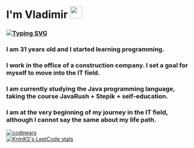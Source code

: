 <h1>I'm Vladimir</a> 
<img src="https://github.com/blackcater/blackcater/raw/main/images/Hi.gif" height="32"/></h1>
<h3 align="left"><a href="https://git.io/typing-svg"><img src="https://readme-typing-svg.herokuapp.com?font=Chakra+Petch&size=40&pause=5000&color=00F7BF&width=650&lines=Hello!+I+am+learning+Java+language!" alt="Typing SVG" /></a>

<h3 align="left">I am 31 years old and I started learning programming.</h3>
<h3 align="left">I work in the office of a construction company. I set a goal for myself to move into the IT field.</h3>
<h3 align="left">I am currently studying the Java programming language, taking the course JavaRush + Stepik + self-education.</h3>
<h3 align="left">I am at the very beginning of my journey in the IT field, although I cannot say the same about my life path.</h3>


[![codewars](https://www.codewars.com/users/Duker61/badges/large)](https://www.codewars.com/users/duker61)<br>
[![KnlnKS's LeetCode stats](https://leetcode-stats-six.vercel.app/api?username=mihailov-vb&theme=dark)](https://leetcode.com/mihailov-vb/)
